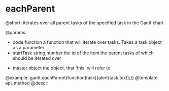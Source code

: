 eachParent
============= 

@short:
	iterates over all parent tasks of the specified task in the Gantt chart

@params:

- code 			function				a function that will iterate over tasks. Takes a task object as a parameter
- startTask		string,number			the id of the item the parent tasks of which should be iterated over
* master		object					the object, that 'this'  will refer to



@example:
gantt.eachParent(function(task){alert(task.text);})
@template:	api_method
@descr:

